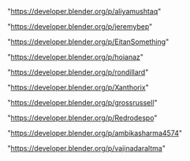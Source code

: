 "https://developer.blender.org/p/aliyamushtaq"

"https://developer.blender.org/p/jeremybep"

"https://developer.blender.org/p/EitanSomething"

"https://developer.blender.org/p/hoianaz"

"https://developer.blender.org/p/rondillard"

"https://developer.blender.org/p/Xanthorix"

"https://developer.blender.org/p/grossrussell"

"https://developer.blender.org/p/Redrodespo"

"https://developer.blender.org/p/ambikasharma4574"

"https://developer.blender.org/p/vajinadaraltma"

 
